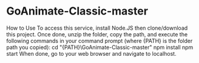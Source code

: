 # GoAnimate-Classic-master
How to Use To access this service, install Node.JS then clone/download this project. Once done, unzip the folder, copy the path, and execute the following commands in your command prompt (where {PATH} is the folder path you copied):  cd "{PATH}\GoAnimate-Classic-master" npm install npm start When done, go to your web browser and navigate to localhost.
